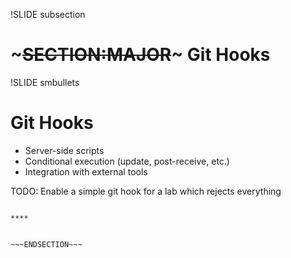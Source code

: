 !SLIDE subsection
# ~~~SECTION:MAJOR~~~ Git Hooks

!SLIDE smbullets
# Git Hooks

* Server-side scripts
* Conditional execution (update, post-receive, etc.)
* Integration with external tools

TODO: Enable a simple git hook for a lab which rejects everything

~~~SECTION:handouts~~~

****


~~~ENDSECTION~~~


